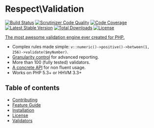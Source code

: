 # Respect\Validation

[![Build Status](https://img.shields.io/travis/Respect/Validation/master.svg?style=flat-square)](http://travis-ci.org/Respect/Validation)
[![Scrutinizer Code Quality](https://img.shields.io/scrutinizer/g/Respect/Validation/master.svg?style=flat-square)](https://scrutinizer-ci.com/g/Respect/Validation/?branch=master)
[![Code Coverage](https://img.shields.io/scrutinizer/coverage/g/Respect/Validation/master.svg?style=flat-square)](https://scrutinizer-ci.com/g/Respect/Validation/?branch=master)
[![Latest Stable Version](https://img.shields.io/packagist/v/respect/validation.svg?style=flat-square)](https://packagist.org/packages/respect/validation)
[![Total Downloads](https://img.shields.io/packagist/dt/respect/validation.svg?style=flat-square)](https://packagist.org/packages/respect/validation)
[![License](https://img.shields.io/packagist/l/respect/validation.svg?style=flat-square)](https://packagist.org/packages/respect/validation)

[The most awesome validation engine ever created for PHP.](http://bit.ly/1a1oeQv)

- Complex rules made simple: `v::numeric()->positive()->between(1, 256)->validate($myNumber)`.
- [Granularity control](docs/README.md#validation-methods) for advanced reporting.
- More than 100 (fully tested) validators.
- [A concrete API](docs/CONCRETE_API.md) for non fluent usage.
- Works on PHP 5.3+ or HHVM 3.3+

## Table of contents

- [Contributing](CONTRIBUTING.md)
- [Feature Guide](docs/README.md)
- [Installation](docs/INSTALL.md)
- [License](LICENSE.md)
- [Validators](docs/VALIDATORS.md)
